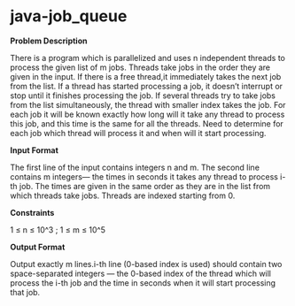 # java-job_queue

**Problem Description**

There is a program which is parallelized and uses n independent threads to process the given list of m jobs. Threads take jobs in the order they are given in the input. If there is a free thread,it immediately takes the next job from the list. If a thread has started processing a job, it doesn’t interrupt or stop until it finishes processing the job. If several threads try to take jobs from the list simultaneously, the thread with smaller index takes the job. For each job it will be known exactly how long will it take any thread to process this job, and this time is the same for all the threads. Need to determine for each job which thread will process it and when will it start processing.

**Input Format**

The first line of the input contains integers n and m. The second line contains m integers— the times in seconds it takes any thread to process i-th job. The times are given in the same order as they are in the list from which threads take jobs. Threads are indexed starting from 0.

**Constraints**

1 ≤ n ≤ 10^3 ; 1 ≤ m ≤ 10^5

**Output Format**

Output exactly m lines.i-th line (0-based index is used) should contain two space-separated integers — the 0-based index of the thread which will process the i-th job and the time in seconds when it will start processing that job.

